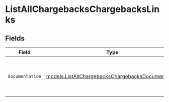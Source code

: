 # ListAllChargebacksChargebacksLinks


## Fields

| Field                                                                                                        | Type                                                                                                         | Required                                                                                                     | Description                                                                                                  |
| ------------------------------------------------------------------------------------------------------------ | ------------------------------------------------------------------------------------------------------------ | ------------------------------------------------------------------------------------------------------------ | ------------------------------------------------------------------------------------------------------------ |
| `documentation`                                                                                              | [models.ListAllChargebacksChargebacksDocumentation](../models/listallchargebackschargebacksdocumentation.md) | :heavy_check_mark:                                                                                           | The URL to the generic Mollie API error handling guide.                                                      |